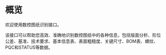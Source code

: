 # 概览

欢迎使用数控图纸识别接口。

该接口可以帮助您高效、准确地识别数控图纸中的各种信息，包括版面分析、形位公差、基准、技术要求、基本信息表、表面粗糙度、关键尺寸、BOM表、螺纹、PQC和STATUS等数据。
